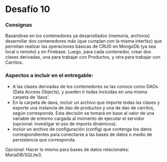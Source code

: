 # Desafío 10

### Consignas

Basándose en los contenedores ya desarrollados (memoria, archivos) desarrollar dos contenedores más (que cumplan con la misma interfaz) que permitan realizar las operaciones básicas de CRUD en MongoDb (ya sea local o remoto) y en Firebase. Luego, para cada contenedor, crear dos clases derivadas, una para trabajar con Productos, y otra para trabajar con Carritos.

### Aspectos a incluir en el entregable: 
- A las clases derivadas de los contenedores se las conoce como DAOs (Data Access Objects), y pueden ir todas incluidas en una misma carpeta de ‘daos’.
- En la carpeta de daos, incluir un archivo que importe todas las clases y exporte una instancia de dao de productos y una de dao de carritos, según corresponda. Esta decisión se tomará en base al valor de una variable de entorno cargada al momento de ejecutar el servidor (opcional: investigar el uso de imports dinámicos).
- Incluir un archivo de configuración (config) que contenga los datos correspondientes para conectarse a las bases de datos o medio de persistencia que corresponda.

Opcional:
Hacer lo mismo para bases de datos relacionales: MariaDB/SQLite3.
